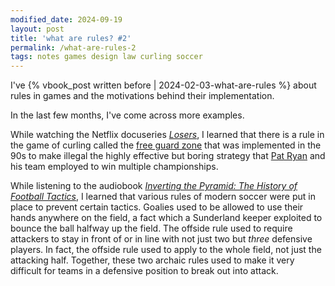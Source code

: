 ```yaml
---
modified_date: 2024-09-19
layout: post
title: 'what are rules? #2'
permalink: /what-are-rules-2
tags: notes games design law curling soccer
---
```


I've {% vbook_post written before | 2024-02-03-what-are-rules %} about rules in games and the motivations behind their implementation.
<!--more-->
In the last few months, I've come across more examples.

While watching the Netflix docuseries [_Losers_](https://omni.wikiwand.com/en/articles/Losers_(TV_series)), I learned that there is a rule in the game of curling called the [free guard zone](https://omni.wikiwand.com/en/articles/Curling#Free_guard_zone) that was implemented in the 90s to make illegal the highly effective but boring strategy that [Pat Ryan](https://omni.wikiwand.com/en/articles/Pat_Ryan_(curler)) and his team employed to win multiple championships.

While listening to the audiobook [_Inverting the Pyramid: The History of Football Tactics_](https://www.goodreads.com/book/show/3621358-inverting-the-pyramid), I learned that various rules of modern soccer were put in place to prevent certain tactics.
Goalies used to be allowed to use their hands anywhere on the field, a fact which a Sunderland keeper exploited to bounce the ball halfway up the field.
The offside rule used to require attackers to stay in front of or in line with not just two but _three_ defensive players.
In fact, the offside rule used to apply to the whole field, not just the attacking half.
Together, these two archaic rules used to make it very difficult for teams in a defensive position to break out into attack.
